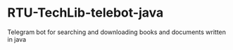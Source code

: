 # RTU-TechLib-telebot-java
Telegram bot for searching and downloading books and documents written in java
